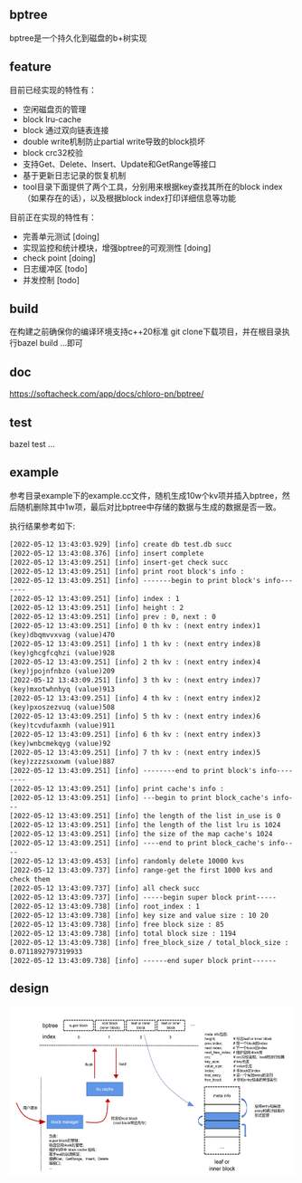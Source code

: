 ## bptree ##
bptree是一个持久化到磁盘的b+树实现

## feature ##
目前已经实现的特性有：
* 空闲磁盘页的管理
* block lru-cache
* block 通过双向链表连接
* double write机制防止partial write导致的block损坏
* block crc32校验
* 支持Get、Delete、Insert、Update和GetRange等接口
* 基于更新日志记录的恢复机制
* tool目录下面提供了两个工具，分别用来根据key查找其所在的block index（如果存在的话），以及根据block index打印详细信息等功能

目前正在实现的特性有：
* 完善单元测试 [doing]
* 实现监控和统计模块，增强bptree的可观测性 [doing]
* check point [doing]
* 日志缓冲区 [todo]
* 并发控制 [todo]

## build ##
在构建之前确保你的编译环境支持c++20标准
git clone下载项目，并在根目录执行bazel build ...即可

## doc ##
https://softacheck.com/app/docs/chloro-pn/bptree/

## test ##
bazel test ...

## example ##
参考目录example下的example.cc文件，随机生成10w个kv项并插入bptree，然后随机删除其中1w项，最后对比bptree中存储的数据与生成的数据是否一致。

执行结果参考如下:
```
[2022-05-12 13:43:03.929] [info] create db test.db succ
[2022-05-12 13:43:08.376] [info] insert complete
[2022-05-12 13:43:09.251] [info] insert-get check succ
[2022-05-12 13:43:09.251] [info] print root block's info : 
[2022-05-12 13:43:09.251] [info] -------begin to print block's info-------
[2022-05-12 13:43:09.251] [info] index : 1
[2022-05-12 13:43:09.251] [info] height : 2
[2022-05-12 13:43:09.251] [info] prev : 0, next : 0
[2022-05-12 13:43:09.251] [info] 0 th kv : (next entry index)1 (key)dbqmvvxvag (value)470
[2022-05-12 13:43:09.251] [info] 1 th kv : (next entry index)8 (key)ghcgfcqhzi (value)928
[2022-05-12 13:43:09.251] [info] 2 th kv : (next entry index)4 (key)jpojnfnbzo (value)209
[2022-05-12 13:43:09.251] [info] 3 th kv : (next entry index)7 (key)mxotwhnhyq (value)913
[2022-05-12 13:43:09.251] [info] 4 th kv : (next entry index)2 (key)pxoszezvuq (value)508
[2022-05-12 13:43:09.251] [info] 5 th kv : (next entry index)6 (key)tcvdufaxmh (value)911
[2022-05-12 13:43:09.251] [info] 6 th kv : (next entry index)3 (key)wnbcmekqyg (value)92
[2022-05-12 13:43:09.251] [info] 7 th kv : (next entry index)5 (key)zzzzsxoxwm (value)887
[2022-05-12 13:43:09.251] [info] --------end to print block's info--------
[2022-05-12 13:43:09.251] [info] print cache's info : 
[2022-05-12 13:43:09.251] [info] ---begin to print block_cache's info---
[2022-05-12 13:43:09.251] [info] the length of the list in_use is 0
[2022-05-12 13:43:09.251] [info] the length of the list lru is 1024
[2022-05-12 13:43:09.251] [info] the size of the map cache's 1024
[2022-05-12 13:43:09.251] [info] ----end to print block_cache's info----
[2022-05-12 13:43:09.453] [info] randomly delete 10000 kvs
[2022-05-12 13:43:09.737] [info] range-get the first 1000 kvs and check them
[2022-05-12 13:43:09.737] [info] all check succ
[2022-05-12 13:43:09.737] [info] -----begin super block print-----
[2022-05-12 13:43:09.738] [info] root_index : 1
[2022-05-12 13:43:09.738] [info] key size and value size : 10 20
[2022-05-12 13:43:09.738] [info] free block size : 85
[2022-05-12 13:43:09.738] [info] total block size : 1194
[2022-05-12 13:43:09.738] [info] free_block_size / total_block_size : 0.0711892797319933
[2022-05-12 13:43:09.738] [info] ------end super block print------
```

## design ##
<img src="https://github.com/chloro-pn/bptree/blob/master/png/arch.PNG" width = 600 height = 300 alt="" align = center />

